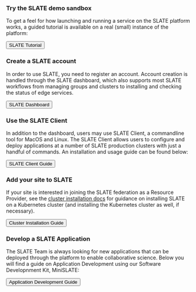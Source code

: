 ### Try the SLATE demo sandbox

To get a feel for how launching and running a service on the SLATE platform works, a guided tutorial is available on a real (small) instance of the platform:

<div id="doc-call" class="container-fluid doc-call-container ">
    <div class="row doc-call-row">
        <div class="col-md-10 nofloat center-block">
            <div class="col-sm-9 text-center nofloat center-block">
                <a href="https://sandbox.slateci.io/" style="background-color: #fff; color: #286AC7;" role="button"><button class="btn btn-slate">SLATE Tutorial</button></a>
            </div>
        </div>
    </div>
</div>

### Create a SLATE account

In order to use SLATE, you need to register an account. Account creation is handled through the SLATE dashboard, which also supports most SLATE workflows from managing groups and clusters to installing and checking the status of edge services. 

<div id="doc-call" class="container-fluid doc-call-container ">
    <div class="row doc-call-row">
        <div class="col-md-10 nofloat center-block">
            <div class="col-sm-9 text-center nofloat center-block">
                <a href="https://portal.slateci.io/" style="background-color: #fff; color: #286AC7;" role="button"><button class="btn btn-slate">SLATE Dashboard</button></a>
            </div>
        </div>
    </div>
</div>

### Use the SLATE Client

In addition to the dashboard, users may use SLATE Client, a commandline tool for MacOS and Linux. The SLATE Client allows users to configure and deploy applications at a number of SLATE production clusters with just a handful of commands. An installation and usage guide can be found below:

<div id="doc-call" class="container-fluid doc-call-container ">
    <div class="row doc-call-row">
        <div class="col-md-10 nofloat center-block">
            <div class="col-sm-9 text-center nofloat center-block">
                <a href="{{home}}/docs/client/tools"><button class="btn btn-slate">SLATE Client Guide</button></a>    
            </div>
        </div>
    </div>
</div>

### Add your site to SLATE

If your site is interested in joining the SLATE federation as a Resource Provider, see the [cluster installation docs](https://slateci.io/docs/cluster-install/) for guidance on installing SLATE on a Kubernetes cluster (and installing the Kubernetes cluster as well, if necessary). 

<div id="doc-call" class="container-fluid doc-call-container ">
    <div class="row doc-call-row">
        <div class="col-md-10 nofloat center-block">
            <div class="col-sm-9 text-center nofloat center-block">
                <a href="{{home}}/docs/cluster"><button class="btn btn-slate">Cluster Installation Guide</button></a>    
            </div>
        </div>
    </div>
</div>

### Develop a SLATE Application

The SLATE Team is always looking for new applications that can be deployed through the platform to enable collaborative science. Below you will find a guide on Application Development using our Software Developnment Kit, MiniSLATE:
<div id="doc-call" class="container-fluid doc-call-container ">
    <div class="row doc-call-row">
        <div class="col-md-10 nofloat center-block">
            <div class="col-sm-9 text-center nofloat center-block">
                <a href="{{home}}/docs/apps"><button class="btn btn-slate">Application Development Guide</button></a>    
            </div>
        </div>
    </div>
</div>
